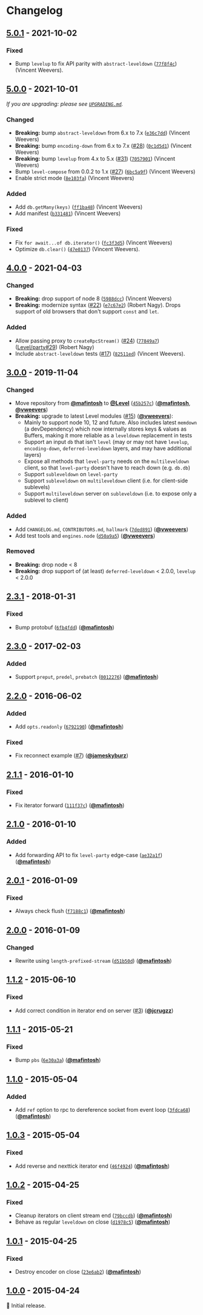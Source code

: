 # Changelog

## [5.0.1] - 2021-10-02

### Fixed

- Bump `levelup` to fix API parity with `abstract-leveldown` ([`77f8f4c`](https://github.com/Level/multileveldown/commit/77f8f4c)) (Vincent Weevers).

## [5.0.0] - 2021-10-01

_If you are upgrading: please see [`UPGRADING.md`](UPGRADING.md)._

### Changed

- **Breaking:** bump `abstract-leveldown` from 6.x to 7.x ([`e36c7dd`](https://github.com/Level/multileveldown/commit/e36c7dd)) (Vincent Weevers)
- **Breaking:** bump `encoding-down` from 6.x to 7.x ([#28](https://github.com/Level/multileveldown/issues/28)) ([`0c1d5d1`](https://github.com/Level/multileveldown/commit/0c1d5d1)) (Vincent Weevers)
- **Breaking:** bump `levelup` from 4.x to 5.x ([#31](https://github.com/Level/multileveldown/issues/31)) ([`7057901`](https://github.com/Level/multileveldown/commit/7057901)) (Vincent Weevers)
- Bump `level-compose` from 0.0.2 to 1.x ([#27](https://github.com/Level/multileveldown/issues/27)) ([`6bc5a9f`](https://github.com/Level/multileveldown/commit/6bc5a9f)) (Vincent Weevers)
- Enable strict mode ([`8e103fa`](https://github.com/Level/multileveldown/commit/8e103fa)) (Vincent Weevers)

### Added

- Add `db.getMany(keys)` ([`ff1ba48`](https://github.com/Level/multileveldown/commit/ff1ba48)) (Vincent Weevers)
- Add manifest ([`b331481`](https://github.com/Level/multileveldown/commit/b331481)) (Vincent Weevers)

### Fixed

- Fix `for await...of db.iterator()` ([`fc3f3d5`](https://github.com/Level/multileveldown/commit/fc3f3d5)) (Vincent Weevers)
- Optimize `db.clear()` ([`47e0137`](https://github.com/Level/multileveldown/commit/47e0137)) (Vincent Weevers).

## [4.0.0] - 2021-04-03

### Changed

- **Breaking:** drop support of node 8 ([`5988dcc`](https://github.com/Level/multileveldown/commit/5988dcc)) (Vincent Weevers)
- **Breaking:** modernize syntax ([#22](https://github.com/Level/multileveldown/issues/22)) ([`e7c67e2`](https://github.com/Level/multileveldown/commit/e7c67e2)) (Robert Nagy). Drops support of old browsers that don't support `const` and `let`.

### Added

- Allow passing proxy to `createRpcStream()` ([#24](https://github.com/Level/multileveldown/issues/24)) ([`77849a7`](https://github.com/Level/multileveldown/commit/77849a7)) ([Level/party#29](https://github.com/Level/party/issues/29)) (Robert Nagy)
- Include `abstract-leveldown` tests ([#17](https://github.com/Level/multileveldown/issues/17)) ([`82511ed`](https://github.com/Level/multileveldown/commit/82511ed)) (Vincent Weevers).

## [3.0.0] - 2019-11-04

### Changed

- Move repository from [**@mafintosh**](https://github.com/mafintosh) to [**@Level**](https://github.com/Level) ([`45b257c`](https://github.com/Level/multileveldown/commit/45b257c)) ([**@mafintosh**](https://github.com/mafintosh), [**@vweevers**](https://github.com/vweevers))
- **Breaking:** upgrade to latest Level modules ([#15](https://github.com/Level/multileveldown/issues/15)) ([**@vweevers**](https://github.com/vweevers)):
  - Mainly to support node 10, 12 and future. Also includes latest `memdown` (a devDependency) which now internally stores keys & values as Buffers, making it more reliable as a `leveldown` replacement in tests
  - Support an input `db` that isn't `level` (may or may not have `levelup`, `encoding-down`, `deferred-leveldown` layers, and may have additional layers)
  - Expose all methods that `level-party` needs on the `multileveldown` client, so that `level-party` doesn't have to reach down (e.g. `db.db`)
  - Support `subleveldown` on `level-party`
  - Support `subleveldown` on `multileveldown` client (i.e. for client-side sublevels)
  - Support `multileveldown` server on `subleveldown` (i.e. to expose only a sublevel to client)

### Added

- Add `CHANGELOG.md`, `CONTRIBUTORS.md`, `hallmark` ([`7ded891`](https://github.com/Level/multileveldown/commit/7ded891)) ([**@vweevers**](https://github.com/vweevers))
- Add test tools and `engines.node` ([`d50a9a5`](https://github.com/Level/multileveldown/commit/d50a9a5)) ([**@vweevers**](https://github.com/vweevers))

### Removed

- **Breaking:** drop node &lt; 8
- **Breaking:** drop support of (at least) `deferred-leveldown` &lt; 2.0.0, `levelup` &lt; 2.0.0

## [2.3.1] - 2018-01-31

### Fixed

- Bump protobuf ([`6fb4fdd`](https://github.com/Level/multileveldown/commit/6fb4fdd)) ([**@mafintosh**](https://github.com/mafintosh))

## [2.3.0] - 2017-02-03

### Added

- Support `preput`, `predel`, `prebatch` ([`0012276`](https://github.com/Level/multileveldown/commit/0012276)) ([**@mafintosh**](https://github.com/mafintosh))

## [2.2.0] - 2016-06-02

### Added

- Add `opts.readonly` ([`6792190`](https://github.com/Level/multileveldown/commit/6792190)) ([**@mafintosh**](https://github.com/mafintosh))

### Fixed

- Fix reconnect example ([#7](https://github.com/Level/multileveldown/issues/7)) ([**@jameskyburz**](https://github.com/jameskyburz))

## [2.1.1] - 2016-01-10

### Fixed

- Fix iterator forward ([`111f37c`](https://github.com/Level/multileveldown/commit/111f37c)) ([**@mafintosh**](https://github.com/mafintosh))

## [2.1.0] - 2016-01-10

### Added

- Add forwarding API to fix `level-party` edge-case ([`ae32a1f`](https://github.com/Level/multileveldown/commit/ae32a1f)) ([**@mafintosh**](https://github.com/mafintosh))

## [2.0.1] - 2016-01-09

### Fixed

- Always check flush ([`f7188c1`](https://github.com/Level/multileveldown/commit/f7188c1)) ([**@mafintosh**](https://github.com/mafintosh))

## [2.0.0] - 2016-01-09

### Changed

- Rewrite using `length-prefixed-stream` ([`d51b50d`](https://github.com/Level/multileveldown/commit/d51b50d)) ([**@mafintosh**](https://github.com/mafintosh))

## [1.1.2] - 2015-06-10

### Fixed

- Add correct condition in iterator end on server ([#3](https://github.com/Level/multileveldown/issues/3)) ([**@jcrugzz**](https://github.com/jcrugzz))

## [1.1.1] - 2015-05-21

### Fixed

- Bump `pbs` ([`6e30a3a`](https://github.com/Level/multileveldown/commit/6e30a3a)) ([**@mafintosh**](https://github.com/mafintosh))

## [1.1.0] - 2015-05-04

### Added

- Add `ref` option to rpc to dereference socket from event loop ([`3fdca68`](https://github.com/Level/multileveldown/commit/3fdca68)) ([**@mafintosh**](https://github.com/mafintosh))

## [1.0.3] - 2015-05-04

### Fixed

- Add reverse and nexttick iterator end ([`46f4924`](https://github.com/Level/multileveldown/commit/46f4924)) ([**@mafintosh**](https://github.com/mafintosh))

## [1.0.2] - 2015-04-25

### Fixed

- Cleanup iterators on client stream end ([`79bccdb`](https://github.com/Level/multileveldown/commit/79bccdb)) ([**@mafintosh**](https://github.com/mafintosh))
- Behave as regular `leveldown` on close ([`d1978c5`](https://github.com/Level/multileveldown/commit/d1978c5)) ([**@mafintosh**](https://github.com/mafintosh))

## [1.0.1] - 2015-04-25

### Fixed

- Destroy encoder on close ([`23e6ab2`](https://github.com/Level/multileveldown/commit/23e6ab2)) ([**@mafintosh**](https://github.com/mafintosh))

## [1.0.0] - 2015-04-24

:seedling: Initial release.

[5.0.1]: https://github.com/Level/multileveldown/releases/tag/v5.0.1

[5.0.0]: https://github.com/Level/multileveldown/releases/tag/v5.0.0

[4.0.0]: https://github.com/Level/multileveldown/releases/tag/v4.0.0

[3.0.0]: https://github.com/Level/multileveldown/releases/tag/v3.0.0

[2.3.1]: https://github.com/Level/multileveldown/releases/tag/v2.3.1

[2.3.0]: https://github.com/Level/multileveldown/releases/tag/v2.3.0

[2.2.0]: https://github.com/Level/multileveldown/releases/tag/v2.2.0

[2.1.1]: https://github.com/Level/multileveldown/releases/tag/v2.1.1

[2.1.0]: https://github.com/Level/multileveldown/releases/tag/v2.1.0

[2.0.1]: https://github.com/Level/multileveldown/releases/tag/v2.0.1

[2.0.0]: https://github.com/Level/multileveldown/releases/tag/v2.0.0

[1.1.2]: https://github.com/Level/multileveldown/releases/tag/v1.1.2

[1.1.1]: https://github.com/Level/multileveldown/releases/tag/v1.1.1

[1.1.0]: https://github.com/Level/multileveldown/releases/tag/v1.1.0

[1.0.3]: https://github.com/Level/multileveldown/releases/tag/v1.0.3

[1.0.2]: https://github.com/Level/multileveldown/releases/tag/v1.0.2

[1.0.1]: https://github.com/Level/multileveldown/releases/tag/v1.0.1

[1.0.0]: https://github.com/Level/multileveldown/releases/tag/v1.0.0
